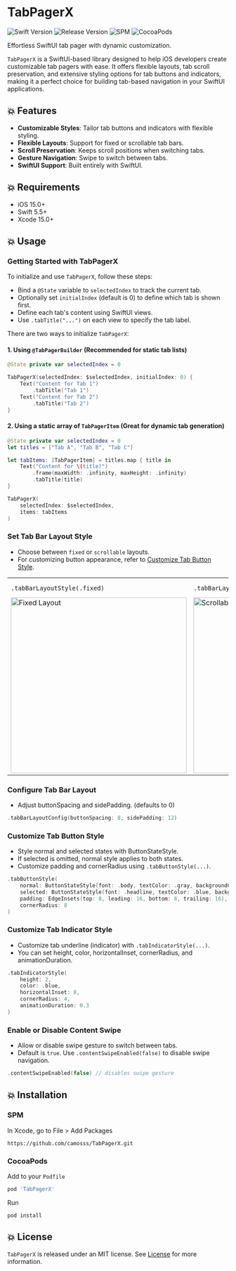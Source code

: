# TabPagerX

![Swift Version](https://img.shields.io/badge/Swift-5.5-orange.svg)
![Release Version](https://img.shields.io/badge/Release-1.1.3-blue.svg)
![SPM](https://img.shields.io/badge/SPM-compatible-green.svg)
![CocoaPods](https://img.shields.io/badge/CocoaPods-compatible-green.svg)

Effortless SwiftUI tab pager with dynamic customization.

`TabPagerX` is a SwiftUI-based library designed to help iOS developers create customizable tab pagers with ease.
It offers flexible layouts, tab scroll preservation, and extensive styling options for tab buttons and indicators, making it a perfect choice for building tab-based navigation in your SwiftUI applications.

## 💥 Features
- **Customizable Styles**: Tailor tab buttons and indicators with flexible styling.
- **Flexible Layouts**: Support for fixed or scrollable tab bars.
- **Scroll Preservation**: Keeps scroll positions when switching tabs.
- **Gesture Navigation**: Swipe to switch between tabs.
- **SwiftUI Support**: Built entirely with SwiftUI.

## 💥 Requirements

- iOS 15.0+
- Swift 5.5+
- Xcode 15.0+

## 💥 Usage


### Getting Started with TabPagerX

To initialize and use `TabPagerX`, follow these steps:

- Bind a `@State` variable to `selectedIndex` to track the current tab.
- Optionally set `initialIndex` (default is 0) to define which tab is shown first.
- Define each tab's content using SwiftUI views.
- Use `.tabTitle("...")` on each view to specify the tab label.

There are two ways to initialize `TabPagerX`:

#### 1. Using `@TabPagerBuilder` (Recommended for static tab lists)

```swift
@State private var selectedIndex = 0

TabPagerX(selectedIndex: $selectedIndex, initialIndex: 0) {
    Text("Content for Tab 1")
        .tabTitle("Tab 1")
    Text("Content for Tab 2")
        .tabTitle("Tab 2")
}
```

#### 2. Using a static array of `TabPagerItem` (Great for dynamic tab generation)

```swift
@State private var selectedIndex = 0
let titles = ["Tab A", "Tab B", "Tab C"]

let tabItems: [TabPagerItem] = titles.map { title in
    Text("Content for \(title)")
        .frame(maxWidth: .infinity, maxHeight: .infinity)
        .tabTitle(title)
}

TabPagerX(
    selectedIndex: $selectedIndex,
    items: tabItems
)
```


### Set Tab Bar Layout Style

- Choose between `fixed` or `scrollable` layouts.
- For customizing button appearance, refer to [Customize Tab Button Style](#customize-tab-button-style).

<table>
  <tr>
    <td>
      <pre><code>.tabBarLayoutStyle(.fixed)</code></pre>
      <img src="https://github.com/user-attachments/assets/f46c4860-08d8-4fcb-947b-87639c73446f" alt="Fixed Layout" width="400" height="auto">
    </td>
    <td>
      <pre><code>.tabBarLayoutStyle(.scrollable)</code></pre>
      <img src="https://github.com/user-attachments/assets/42a83bdd-4479-48e5-a63c-41aff9b75d4d" alt="Scrollable Layout" width="400" height="auto">
    </td>
  </tr>
</table>


### Configure Tab Bar Layout

- Adjust buttonSpacing and sidePadding. (defaults to 0)

```swift
.tabBarLayoutConfig(buttonSpacing: 8, sidePadding: 12)
```

### Customize Tab Button Style

- Style normal and selected states with ButtonStateStyle.
- If selected is omitted, normal style applies to both states.
- Customize padding and cornerRadius using `.tabButtonStyle(...)`.

```swift
.tabButtonStyle(
    normal: ButtonStateStyle(font: .body, textColor: .gray, backgroundColor: .white),
    selected: ButtonStateStyle(font: .headline, textColor: .blue, backgroundColor: .white),
    padding: EdgeInsets(top: 8, leading: 16, bottom: 8, trailing: 16),
    cornerRadius: 8
)
```

### Customize Tab Indicator Style

- Customize tab underline (indicator) with `.tabIndicatorStyle(...)`.
- You can set height, color, horizontalInset, cornerRadius, and animationDuration.

```swift
.tabIndicatorStyle(
    height: 2,
    color: .blue,
    horizontalInset: 8,
    cornerRadius: 4,
    animationDuration: 0.3
)
```

### Enable or Disable Content Swipe

- Allow or disable swipe gesture to switch between tabs.
- Default is `true`. Use `.contentSwipeEnabled(false)` to disable swipe navigation.

```swift
.contentSwipeEnabled(false) // disables swipe gesture
```


## 💥 Installation

### SPM
In Xcode, go to File > Add Packages

```
https://github.com/camosss/TabPagerX.git
```

### CocoaPods

Add to your `Podfile`

``` ruby
pod 'TabPagerX'
```

Run
```
pod install
```


## 💥 License
`TabPagerX` is released under an MIT license. See [License](https://github.com/camosss/TabPagerX/blob/main/LICENSE) for more information.
